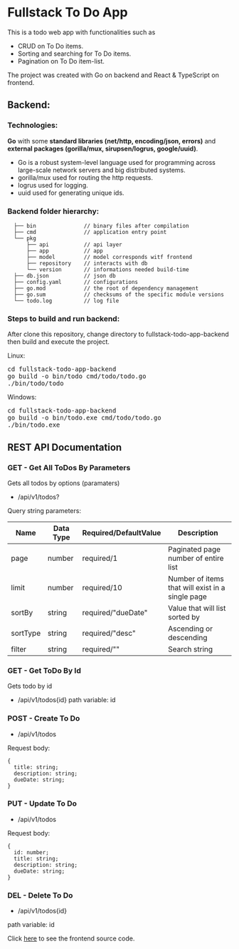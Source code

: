 # Fullstack To Do App

This is a todo web app with functionalities such as

- CRUD on To Do items.
- Sorting and searching for To Do items.
- Pagination on To Do item-list.

The project was created with Go on backend and React & TypeScript on frontend.

## Backend:

### Technologies:

**Go** with some **standard libraries (net/http, encoding/json, errors)** and **external packages (gorilla/mux, sirupsen/logrus, google/uuid)**.

- Go is a robust system-level language used for programming across large-scale network servers and big distributed systems.
- gorilla/mux used for routing the http requests.
- logrus used for logging.
- uuid used for generating unique ids.

### Backend folder hierarchy:

      ├── bin               // binary files after compilation
      ├── cmd               // application entry point
      └── pkg
          ├── api           // api layer
          ├── app           // app
          ├── model         // model corresponds witf frontend
          ├── repository    // interacts with db
          └── version       // informations needed build-time
      ├── db.json           // json db
      ├── config.yaml       // configurations
      ├── go.mod            // the root of dependency management
      ├── go.sum            // checksums of the specific module versions
      └── todo.log          // log file

### Steps to build and run backend:

After clone this repository, change directory to fullstack-todo-app-backend then build and execute the project.

Linux:

<pre>
cd fullstack-todo-app-backend
go build -o bin/todo cmd/todo/todo.go
./bin/todo/todo
</pre>

Windows:

<pre>
cd fullstack-todo-app-backend
go build -o bin/todo.exe cmd/todo/todo.go
./bin/todo.exe
</pre>

## REST API Documentation

### GET - Get All ToDos By Parameters

Gets all todos by options (paramaters)

- /api/v1/todos?

Query string parameters:

| Name     | Data Type | Required/DefaultValue | Description                                      |
| -------- | --------- | --------------------- | ------------------------------------------------ |
| page     | number    | required/1            | Paginated page number of entire list             |
| limit    | number    | required/10           | Number of items that will exist in a single page |
| sortBy   | string    | required/"dueDate"    | Value that will list sorted by                   |
| sortType | string    | required/"desc"       | Ascending or descending                          |
| filter   | string    | required/""           | Search string                                    |

### GET - Get ToDo By Id

Gets todo by id

- /api/v1/todos{id}
  path variable: id

### POST - Create To Do

- /api/v1/todos

Request body:

```
{
  title: string;
  description: string;
  dueDate: string;
}
```

### PUT - Update To Do

- /api/v1/todos

Request body:

```
{
  id: number;
  title: string;
  description: string;
  dueDate: string;
}
```

### DEL - Delete To Do

- /api/v1/todos{id}

path variable: id

Click [here](https://github.com/yelimot/fullstack-todo-app-frontend) to see the frontend source code.
